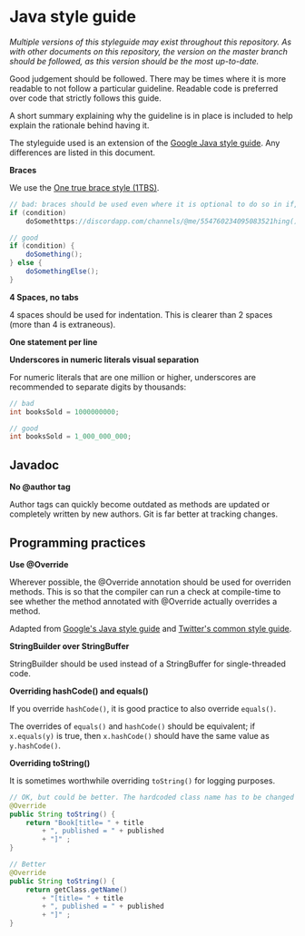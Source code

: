 # Java style guide

*Multiple versions of this styleguide may exist throughout this repository. As with other documents on this repository,
the version on the master branch should be followed, as this version should be the most up-to-date.*

Good judgement should be followed. There may be times where it is more readable to not follow a particular guideline.
Readable code is preferred over code that strictly follows this guide.

A short summary explaining why the guideline is in place is included to help explain the rationale behind having it.

The styleguide used is an extension of the [Google Java style guide](https://google.github.io/styleguide/javaguide.html). 
Any differences are listed in this document. 

**Braces** 

We use the [One true brace style (1TBS)](https://en.wikipedia.org/wiki/Indentation_style#Variant:_1TBS_(OTBS)).

```java
// bad: braces should be used even where it is optional to do so in if, else if, while and do statements
if (condition)
    doSomethttps://discordapp.com/channels/@me/554760234095083521hing();

// good
if (condition) {
    doSomething();
} else {
    doSomethingElse();
}
```

**4 Spaces, no tabs**

4 spaces should be used for indentation. This is clearer than 2 spaces (more than 4 is extraneous).

**One statement per line**


**Underscores in numeric literals visual separation**

For numeric literals that are one million or higher, underscores are recommended to separate digits by thousands:

```java
// bad
int booksSold = 1000000000;

// good
int booksSold = 1_000_000_000;
```

## Javadoc

**No @author tag**

Author tags can quickly become outdated as methods are updated or completely written by new authors. Git is far better
at tracking changes.

## Programming practices

**Use @Override**

Wherever possible, the @Override annotation should be used for overriden methods. This is so that the compiler can run
a check at compile-time to see whether the method annotated with @Override actually overrides a method.

Adapted from [Google's Java style guide](https://google.github.io/styleguide/javaguide.html) and 
[Twitter's common style guide](https://github.com/twitter-archive/commons/blob/master/src/java/com/twitter/common/styleguide.md).

**StringBuilder over StringBuffer**

StringBuilder should be used instead of a StringBuffer for single-threaded code.

**Overriding hashCode() and equals()**

If you override `hashCode()`, it is good practice to also override `equals()`.

The overrides of `equals()` and `hashCode()` should be equivalent; if `x.equals(y)` is true, then `x.hashCode()` should have
the same value as `y.hashCode()`.

**Overriding toString()**

It is sometimes worthwhile overriding `toString()` for logging purposes.

```java
// OK, but could be better. The hardcoded class name has to be changed if the class name changes
@Override
public String toString() {
    return "Book[title= " + title
        + ", published = " + published
        + "]" ;
}

// Better
@Override
public String toString() {
    return getClass.getName()
        + "[title= " + title
        + ", published = " + published
        + "]" ;
}
```
